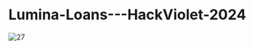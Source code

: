 # Lumina-Loans---HackViolet-2024

![27](https://github.com/pdoo2004/Lumina-Loans---HackViolet-2024/assets/130791427/74a3e2e9-58f3-42c3-a994-9753b78993a7)
